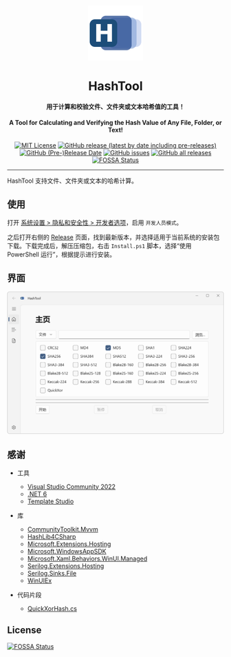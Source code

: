 <p align="center">
  <img src="DotVast.HashTool.WinUI/Assets/Logo.png" width = "128" height = "128" alt="图标"/>
</p>

<div align="center">

# HashTool

#### 用于计算和校验文件、文件夹或文本哈希值的工具！

#### A Tool for Calculating and Verifying the Hash Value of Any File, Folder, or Text!

[![MIT License](https://img.shields.io/github/license/KiyanYang/DotVast.HashTool.WinUI)](https://github.com/KiyanYang/DotVast.HashTool.WinUI/blob/main/LICENSE.txt)
[![GitHub release (latest by date including pre-releases)](https://img.shields.io/github/v/release/KiyanYang/DotVast.HashTool.WinUI?include_prereleases)](https://github.com/KiyanYang/DotVast.HashTool.WinUI/releases)
[![GitHub (Pre-)Release Date](https://img.shields.io/github/release-date-pre/KiyanYang/DotVast.HashTool.WinUI)](https://github.com/KiyanYang/DotVast.HashTool.WinUI/releases)
[![GitHub issues](https://img.shields.io/github/issues/KiyanYang/DotVast.HashTool.WinUI)](https://github.com/KiyanYang/DotVast.HashTool.WinUI/issues)
[![GitHub all releases](https://img.shields.io/github/downloads/KiyanYang/DotVast.HashTool.WinUI/total)](https://github.com/KiyanYang/DotVast.HashTool.WinUI/releases)
[![FOSSA Status](https://app.fossa.com/api/projects/git%2Bgithub.com%2FKiyanYang%2FDotVast.HashTool.WinUI.svg?type=shield)](https://app.fossa.com/projects/git%2Bgithub.com%2FKiyanYang%2FDotVast.HashTool.WinUI?ref=badge_shield)

</div>

---

HashTool 支持文件、文件夹或文本的哈希计算。

## 使用

打开 [系统设置 > 隐私和安全性 > 开发者选项](ms-settings:developers)，启用 `开发人员模式`。

之后打开右侧的 [Release](https://github.com/KiyanYang/DotVast.HashTool.WinUI/releases) 页面，找到最新版本，并选择适用于当前系统的安装包下载。下载完成后，解压压缩包，右击 `Install.ps1` 脚本，选择“使用 PowerShell 运行”，根据提示进行安装。

## 界面

![主页](./Assets/HomePage.png)

## 感谢

- 工具
  - [Visual Studio Community 2022](https://visualstudio.microsoft.com/zh-hans/vs/community/)
  - [.NET 6](https://docs.microsoft.com/zh-cn/dotnet/api/?view=net-6.0)
  - [Template Studio](https://github.com/microsoft/TemplateStudio)

- 库
  - [CommunityToolkit.Mvvm](https://www.nuget.org/packages/CommunityToolkit.Mvvm)
  - [HashLib4CSharp](https://www.nuget.org/packages/HashLib4CSharp)
  - [Microsoft.Extensions.Hosting](https://www.nuget.org/packages/Microsoft.Extensions.Hosting)
  - [Microsoft.WindowsAppSDK](https://www.nuget.org/packages/Microsoft.WindowsAppSDK)
  - [Microsoft.Xaml.Behaviors.WinUI.Managed](https://www.nuget.org/packages/Microsoft.Xaml.Behaviors.WinUI.Managed)
  - [Serilog.Extensions.Hosting](https://www.nuget.org/packages/Serilog.Extensions.Hosting)
  - [Serilog.Sinks.File](https://www.nuget.org/packages/Serilog.Sinks.File)
  - [WinUIEx](https://www.nuget.org/packages/WinUIEx)

- 代码片段
  - [QuickXorHash.cs](https://gist.github.com/rgregg/c07a91964300315c6c3e77f7b5b861e4)


## License
[![FOSSA Status](https://app.fossa.com/api/projects/git%2Bgithub.com%2FKiyanYang%2FDotVast.HashTool.WinUI.svg?type=large)](https://app.fossa.com/projects/git%2Bgithub.com%2FKiyanYang%2FDotVast.HashTool.WinUI?ref=badge_large)